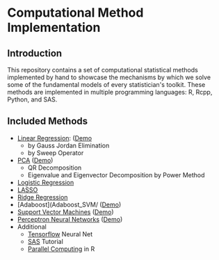 # Computational Method Implementation

## Introduction
This repository contains a set of computational statistical methods implemented by hand to showcase the mechanisms by which we solve some of the fundamental
models of every statistician's toolkit. These methods are implemented in multiple programming languages: R, Rcpp, Python, and SAS.

## Included Methods
- [Linear Regression](LinearRegression/): ([Demo]((LinearRegression/Demo-LinearRegression.ipynb))
	- by Gauss Jordan Elimination  
	- by Sweep Operator  
- [PCA](PCA/) ([Demo](PCA/Demo-PCA-QR.ipynb)) 
	- QR Decomposition  
	- Eigenvalue and Eigenvector Decomposition by Power Method  
- [Logistic Regression](LogisticRegression)  
- [LASSO](LASSORidge/Lasso.R)  
- [Ridge Regression](LASSORidge/Ridge_Spline.R)  
- [Adaboost](Adaboost_SVM/ ([Demo](Adaboost_SVM/Demo-SVMAdaboost.ipynb)) 
- [Support Vector Machines](Adaboost_SVM/) ([Demo](Adaboost_SVM/Demo-SVMAdaboost.ipynb))
- [Perceptron Neural Networks](NeuralNets/) ([Demo](NeuralNets/Demo-NeuralNet.ipynb)) 
- Additional
	- [Tensorflow](AdditionalSkills/Tensorflow.py) Neural Net
	- [SAS](AdditionalSkills/SAS_Intro.sas) Tutorial
	- [Parallel Computing](AdditionalSkills/Parallel_Computing.R) in R
